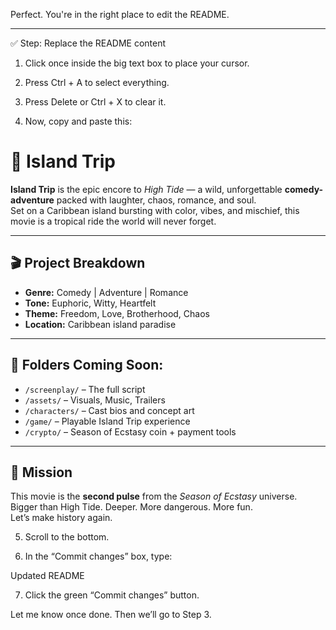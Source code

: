 Perfect. You're in the right place to edit the README.


---

✅ Step: Replace the README content

1. Click once inside the big text box to place your cursor.


2. Press Ctrl + A to select everything.


3. Press Delete or Ctrl + X to clear it.


4. Now, copy and paste this:



# 🌴 Island Trip

**Island Trip** is the epic encore to *High Tide* — a wild, unforgettable **comedy-adventure** packed with laughter, chaos, romance, and soul.  
Set on a Caribbean island bursting with color, vibes, and mischief, this movie is a tropical ride the world will never forget.

---

## 🎬 Project Breakdown

- **Genre:** Comedy | Adventure | Romance  
- **Tone:** Euphoric, Witty, Heartfelt  
- **Theme:** Freedom, Love, Brotherhood, Chaos  
- **Location:** Caribbean island paradise

---

## 📁 Folders Coming Soon:

- `/screenplay/` – The full script  
- `/assets/` – Visuals, Music, Trailers  
- `/characters/` – Cast bios and concept art  
- `/game/` – Playable Island Trip experience  
- `/crypto/` – Season of Ecstasy coin + payment tools

---

## 🧠 Mission

This movie is the **second pulse** from the *Season of Ecstasy* universe. Bigger than High Tide. Deeper. More dangerous. More fun.  
Let’s make history again.

5. Scroll to the bottom.


6. In the “Commit changes” box, type:



Updated README

7. Click the green “Commit changes” button.



Let me know once done. Then we’ll go to Step 3.

